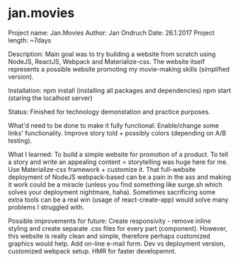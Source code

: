 # jan.movies

Project name: Jan.Movies
Author: Jan Ondruch
Date: 26.1.2017
Project length: ~7days

Description:
Main goal was to try building a website from scratch using NodeJS, ReactJS, Webpack and Materialize-css.
The website itself represents a possible website promoting my movie-making skills (simplified version).

Installation:
npm install (installing all packages and dependencies)
npm start (staring the localhost server)

Status:
Finished for technology demonstation and practice purposes.

What'd need to be done to make it fully functional:
Enable/change some links' functionality.
Improve story told + possibly colors (depending on A/B testing).

What I learned:
To build a simple website for promotion of a product.
To tell a story and write an appealing content = storytelling was huge here for me.
Use Materialize-css framework + customize it.
That full-website deployment of NodeJS webpack-based can be a pain in the ass and making it work could
be a miracle (unless you find something like surge.sh which solves your deployment nightmare, haha).
Sometimes sacrificing some extra tools can be a real win (usage of react-create-app) would solve many
problems I struggled with.

Possible improvements for future:
Create responsivity - remove inline styling and create separate .css files for every part (component). 
However, this website is really clean and simple, therefore perhaps customized graphics would help.
Add on-line e-mail form.
Dev vs deployment version, customized webpack setup.
HMR for faster developemnt.
